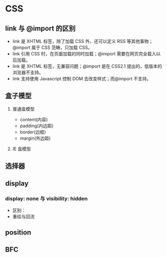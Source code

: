 # CSS

## link 与 @import 的区别

-   link 是 XHTML 标签，除了加载 CSS 外，还可以定义 RSS 等其他事物；@import 属于 CSS 范畴，只加载 CSS。
-   link 引用 CSS 时，在页面加载的同时加载；@import 需要在网页完全载入以后加载。
-   link 是 XHTML 标签，无兼容问题；@import 是在 CSS2.1 提出的，低版本的浏览器不支持。
-   link 支持使用 Javascript 控制 DOM 去改变样式；而@import 不支持。

## 盒子模型

1. 普通盒模型

    - content(内容)
    - padding(内边距)
    - border(边框)
    - margin(外边距)

2. IE 盒模型

## 选择器

## display

### display: none 与 visibility: hidden

-   区别：
-   重绘与回流

## position

## BFC
